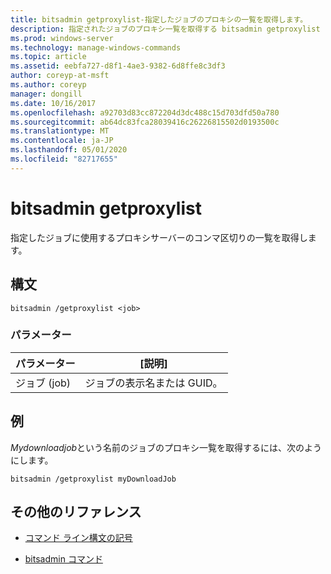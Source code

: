 ```yaml
---
title: bitsadmin getproxylist-指定したジョブのプロキシの一覧を取得します。
description: 指定されたジョブのプロキシ一覧を取得する bitsadmin getproxylist コマンドのリファレンストピックです。
ms.prod: windows-server
ms.technology: manage-windows-commands
ms.topic: article
ms.assetid: eebfa727-d8f1-4ae3-9382-6d8ffe8c3df3
author: coreyp-at-msft
ms.author: coreyp
manager: dongill
ms.date: 10/16/2017
ms.openlocfilehash: a92703d83cc872204d3dc488c15d703dfd50a780
ms.sourcegitcommit: ab64dc83fca28039416c26226815502d0193500c
ms.translationtype: MT
ms.contentlocale: ja-JP
ms.lasthandoff: 05/01/2020
ms.locfileid: "82717655"
---
```

# <a name="bitsadmin-getproxylist"></a>bitsadmin getproxylist

指定したジョブに使用するプロキシサーバーのコンマ区切りの一覧を取得します。

## <a name="syntax"></a>構文

```
bitsadmin /getproxylist <job>
```

### <a name="parameters"></a>パラメーター

| パラメーター | [説明] |
| -------------- | -------------- |
| ジョブ (job) | ジョブの表示名または GUID。 |

## <a name="examples"></a>例

*Mydownloadjob*という名前のジョブのプロキシ一覧を取得するには、次のようにします。

```
bitsadmin /getproxylist myDownloadJob
```

## <a name="additional-references"></a>その他のリファレンス

- [コマンド ライン構文の記号](command-line-syntax-key.md)

- [bitsadmin コマンド](bitsadmin.md)
